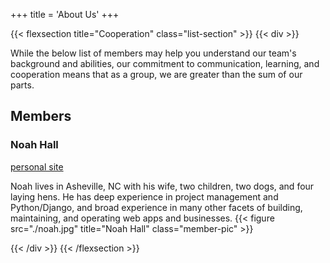 +++
title = 'About Us'
+++

{{< flexsection title="Cooperation" class="list-section" >}}
{{< div >}}

While the below list of members may help you understand our team's background and abilities, our commitment to communication, learning, and cooperation means that as a group, we are greater than the sum of our parts.

## Members

### Noah Hall
[personal site](https://www.nthall.com)

Noah lives in Asheville, NC with his wife, two children, two dogs, and four laying hens. He has deep experience in project management and Python/Django, and broad experience in many other facets of building, maintaining, and operating web apps and businesses.
{{< figure src="./noah.jpg" title="Noah Hall" class="member-pic" >}}

{{< /div >}}
{{< /flexsection >}}
